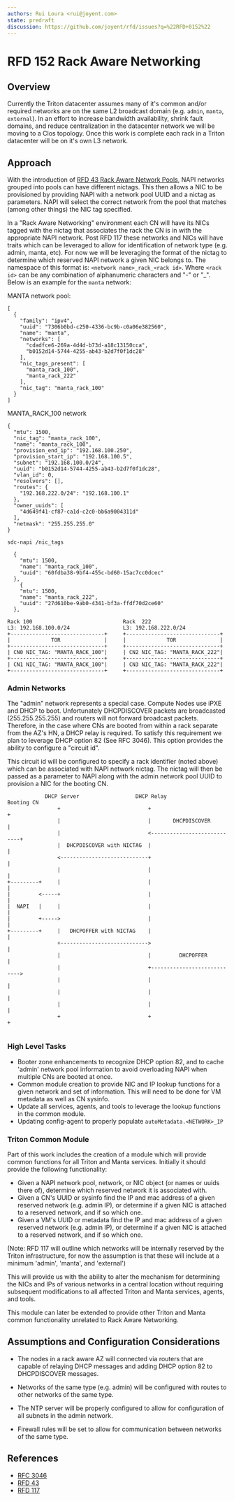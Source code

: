 ```yaml
---
authors: Rui Loura <rui@joyent.com>
state: predraft
discussion: https://github.com/joyent/rfd/issues?q=%22RFD+0152%22
---
```


<!--
    This Source Code Form is subject to the terms of the Mozilla Public
    License, v. 2.0. If a copy of the MPL was not distributed with this
    file, You can obtain one at http://mozilla.org/MPL/2.0/.
-->

<!--
    Copyright (c) 2018, Joyent Inc.
-->


# RFD 152 Rack Aware Networking

## Overview
Currently the Triton datacenter assumes many of it's common and/or required
networks are on the same L2 broadcast domain (e.g. `admin`, `manta`,
`external`).  In an effort to increase bandwidth availability, shrink fault
domains, and reduce centralization in the datacenter network we will be moving
to a Clos topology.  Once this work is complete each rack in a Triton
datacenter will be on it's own L3 network.

## Approach
With the introduction of [RFD 43 Rack Aware Network
Pools](https://github.com/joyent/rfd/tree/master/rfd/0043), NAPI networks
grouped into pools can have different nictags.  This then allows a NIC to be
provisioned by providing NAPI with a network pool UUID and a nictag as
parameters.  NAPI will select the correct network from the pool that matches
(among other things) the NIC tag specified.  

In a "Rack Aware Networking" environment each CN will have its NICs tagged with
the nictag that associates the rack the CN is in with the appropriate NAPI
network.  Post RFD 117 these networks and NICs will have traits which can be
leveraged to allow for identification of network type (e.g. admin, manta, etc).
For now we will be leveraging the format of the nictag to determine which
reserved NAPI network a given NIC belongs to.  The namespace of this format is:
`<network name>_rack_<rack id>`.  Where `<rack id>` can be any combination
of alphanumeric characters and "-" or "_".   Below is an example for the
`manta` network:

MANTA network pool:
```
[
  {
    "family": "ipv4",
    "uuid": "7306b0bd-c250-4336-bc9b-c0a06e382560",
    "name": "manta",
    "networks": [
      "cdadfce6-269a-4d4d-b73d-a18c13150cca",
      "b0152d14-5744-4255-ab43-b2d7f0f1dc28"
    ],
    "nic_tags_present": [
      "manta_rack_100",
      "manta_rack_222"
    ],
    "nic_tag": "manta_rack_100"
  }
]
```

MANTA_RACK_100 network
```
{
  "mtu": 1500,
  "nic_tag": "manta_rack_100",
  "name": "manta_rack_100",
  "provision_end_ip": "192.168.100.250",
  "provision_start_ip": "192.168.100.5",
  "subnet": "192.168.100.0/24",
  "uuid": "b0152d14-5744-4255-ab43-b2d7f0f1dc28",
  "vlan_id": 0,
  "resolvers": [],                                                    
  "routes": {                                                         
    "192.168.222.0/24": "192.168.100.1"                               
  },                                                                  
  "owner_uuids": [                                                    
    "4d649f41-cf87-ca1d-c2c0-bb6a9004311d"                            
  ],                                                                  
  "netmask": "255.255.255.0"                                          
}                                                                     
```

`sdc-napi /nic_tags`
```
  {
    "mtu": 1500,
    "name": "manta_rack_100",
    "uuid": "60fdba38-9bf4-455c-bd60-15ac7cc0dcec"                    
  },                                                                  
    {                                                                 
    "mtu": 1500,                                                      
    "name": "manta_rack_222",                                         
    "uuid": "27d610be-9ab0-4341-bf3a-ffdf70d2ce60"
  },

```

```                                                                   
Rack 100                             Rack  222                        
L3: 192.168.100.0/24                 L3: 192.168.222.0/24             
+------------------------------+     +------------------------------+ 
|             TOR              |     |             TOR              | 
+------------------------------+     +------------------------------+ 
| CN0 NIC_TAG: "MANTA_RACK_100"|     | CN2 NIC_TAG: "MANTA_RACK_222"| 
+------------------------------+     +------------------------------+ 
| CN1 NIC_TAG: "MANTA_RACK_100"|     | CN3 NIC_TAG: "MANTA_RACK_222"| 
+------------------------------+     +------------------------------+ 
```    


### Admin Networks                                                     
                                                                      
The "admin" network represents a special case.  Compute Nodes use iPXE and DHCP
to boot.  Unfortunately DHCPDISCOVER packets are broadcasted (255.255.255.255)
and routers will not forward broadcast packets.  Therefore, in the case where
CNs are booted from within a rack separate from the AZ's HN, a DHCP relay is
required.  To satisfy this requirement we plan to leverage DHCP option 82 (See
RFC 3046).  This option provides the ability to configure a "circuit id".  

This circuit id will be configured to specify a rack identifier (noted above) 
which can be associated with NAPI network nictag.  The nictag will then be passed as a parameter to NAPI along with the admin network pool UUID to provision a NIC for the booting CN.


```                                                                   
            DHCP Server                  DHCP Relay                  Booting CN
                +                            +                            +
                |                            |       DHCPDISCOVER         |
                |                            <----------------------------+
                |  DHCPDISCOVER with NICTAG  |                            |
                <----------------------------+                            |
                |                            |                            |
+---------+     |                            |                            |
|         <-----+                            |                            |
|  NAPI   |     |                            |                            |
|         +----->                            |                            |
+---------+     |   DHCPOFFER with NICTAG    |                            |
                +---------------------------->                            |
                |                            |         DHCPOFFER          |
                |                            +---------------------------->
                |                            |                            |
                |                            |                            |
                |                            |                            |
                +                            +                            +
                                                                      
```                                                                   

### High Level Tasks
* Booter zone enhancements to recognize DHCP option 82, and to cache 'admin'
network pool information to avoid overloading NAPI when multiple CNs are booted
at once.
* Common module creation to provide NIC and IP lookup functions for a given
network and set of information.  This will need to be done for VM metadata as
well as CN sysinfo.
* Update all services, agents, and tools to leverage the lookup functions in
the common module.
* Updating config-agent to properly populate `autoMetadata.<NETWORK>_IP` 

### Triton Common Module

Part of this work includes the creation of a module which will provide common
functions for all Triton and Manta services.  Initially it should provide the
following functionality:  

* Given a NAPI network pool, network, or NIC object (or names or uuids there
of), determine which reserved network it is associated with.
* Given a CN's UUID or sysinfo find the IP and mac address of a given reserved
network (e.g. admin IP), or determine if a given NIC is attached to a reserved
network, and if so which one.
* Given a VM's UUID or metadata find the IP and mac address of a given reserved
network (e.g. admin IP), or determine if a given NIC is attached to a reserved
network, and if so which one.

(Note: RFD 117 will outline which networks will be internally reserved by the
 Triton infrastructure, for now the assumption is that these will include at a
 minimum 'admin', 'manta', and 'external')


This will provide us with the ability to alter the mechanism for determining
the NICs and IPs of various networks in a central location without requiring
subsequent modifications to all affected Triton and Manta services, agents, and
tools.

This module can later be extended to provide other Triton and Manta common
functionality unrelated to Rack Aware Networking.


## Assumptions and Configuration Considerations

* The nodes in a rack aware AZ will connected via routers that are capable of
relaying DHCP messages and adding DHCP option 82 to DHCPDISCOVER messages. 

* Networks of the same type (e.g. admin) will be configured with routes to
other networks of the same type.

* The NTP server will be properly configured to allow for configuration of all
subnets in the admin network.

* Firewall rules will be set to allow for communication between networks of the
same type.

## References

* [RFC 3046](https://tools.ietf.org/html/rfc3046)
* [RFD 43](https://github.com/joyent/rfd/blob/master/rfd/0043/README.md)
* [RFD 117](https://github.com/joyent/rfd/blob/master/rfd/0117/README.md)
